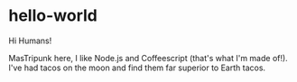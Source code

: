 # hello-world

Hi Humans!

MasTripunk here, I like Node.js and Coffeescript (that's what I'm made of!).
I've had tacos on the moon and find them far superior to Earth tacos.
